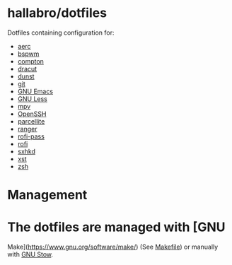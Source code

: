 hallabro/dotfiles
=================

Dotfiles containing configuration for:

* [aerc](https://aerc-mail.org/)
* [bspwm](https://github.com/baskerville/bspwm)
* [compton](https://github.com/chjj/compton)
* [dracut](https://fedoraproject.org/wiki/Dracut)
* [dunst](https://github.com/dunst-project/dunst)
* [git](https://git-scm.com/)
* [GNU Emacs](https://www.gnu.org/software/emacs/)
* [GNU Less](https://www.gnu.org/software/less/)
* [mpv](https://mpv.io/)
* [OpenSSH](https://www.openssh.com/)
* [parcellite](http://parcellite.sourceforge.net/)
* [ranger](https://github.com/ranger/ranger)
* [rofi-pass](https://github.com/carnager/rofi-pass)
* [rofi](https://github.com/davatorium/rofi)
* [sxhkd](https://github.com/baskerville/sxhkd)
* [xst](https://github.com/gnotclub/xst)
* [zsh](https://www.zsh.org/)


Management
==========

The dotfiles are managed with [GNU
=======
Make](https://www.gnu.org/software/make/) (See [Makefile](Makefile))
or manually with [GNU Stow](https://www.gnu.org/software/stow/).
